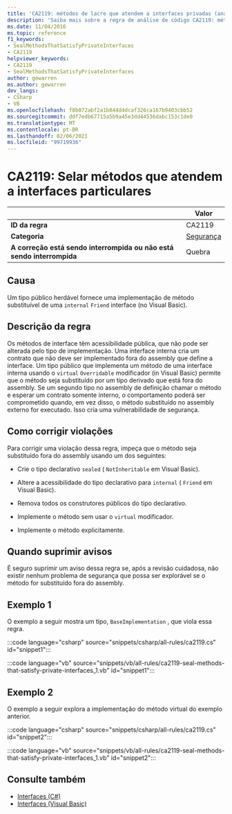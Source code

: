 ```yaml
---
title: 'CA2119: métodos de lacre que atendem a interfaces privadas (análise de código)'
description: 'Saiba mais sobre a regra de análise de código CA2119: métodos de lacre que atendem a interfaces privadas'
ms.date: 11/04/2016
ms.topic: reference
f1_keywords:
- SealMethodsThatSatisfyPrivateInterfaces
- CA2119
helpviewer_keywords:
- CA2119
- SealMethodsThatSatisfyPrivateInterfaces
author: gewarren
ms.author: gewarren
dev_langs:
- CSharp
- VB
ms.openlocfilehash: f8b072abf2a1b844d4dcaf326ca167b9403cbb52
ms.sourcegitcommit: ddf7edb67715a5b9a45e3dd44536dabc153c1de0
ms.translationtype: MT
ms.contentlocale: pt-BR
ms.lasthandoff: 02/06/2021
ms.locfileid: "99719936"
---
```

# <a name="ca2119-seal-methods-that-satisfy-private-interfaces"></a>CA2119: Selar métodos que atendem a interfaces particulares

| | Valor |
|-|-|
| **ID da regra** |CA2119|
| **Categoria** |[Segurança](security-warnings.md)|
| **A correção está sendo interrompida ou não está sendo interrompida** |Quebra|

## <a name="cause"></a>Causa

Um tipo público herdável fornece uma implementação de método substituível de uma `internal` `Friend` interface (no Visual Basic).

## <a name="rule-description"></a>Descrição da regra

Os métodos de interface têm acessibilidade pública, que não pode ser alterada pelo tipo de implementação. Uma interface interna cria um contrato que não deve ser implementado fora do assembly que define a interface. Um tipo público que implementa um método de uma interface interna usando o `virtual` `Overridable` modificador (in Visual Basic) permite que o método seja substituído por um tipo derivado que está fora do assembly. Se um segundo tipo no assembly de definição chamar o método e esperar um contrato somente interno, o comportamento poderá ser comprometido quando, em vez disso, o método substituído no assembly externo for executado. Isso cria uma vulnerabilidade de segurança.

## <a name="how-to-fix-violations"></a>Como corrigir violações

Para corrigir uma violação dessa regra, impeça que o método seja substituído fora do assembly usando um dos seguintes:

- Crie o tipo declarativo `sealed` ( `NotInheritable` em Visual Basic).

- Altere a acessibilidade do tipo declarativo para `internal` ( `Friend` em Visual Basic).

- Remova todos os construtores públicos do tipo declarativo.

- Implemente o método sem usar o `virtual` modificador.

- Implemente o método explicitamente.

## <a name="when-to-suppress-warnings"></a>Quando suprimir avisos

É seguro suprimir um aviso dessa regra se, após a revisão cuidadosa, não existir nenhum problema de segurança que possa ser explorável se o método for substituído fora do assembly.

## <a name="example-1"></a>Exemplo 1

O exemplo a seguir mostra um tipo, `BaseImplementation` , que viola essa regra.

:::code language="csharp" source="snippets/csharp/all-rules/ca2119.cs" id="snippet1":::

:::code language="vb" source="snippets/vb/all-rules/ca2119-seal-methods-that-satisfy-private-interfaces_1.vb" id="snippet1":::

## <a name="example-2"></a>Exemplo 2

O exemplo a seguir explora a implementação do método virtual do exemplo anterior.

:::code language="csharp" source="snippets/csharp/all-rules/ca2119.cs" id="snippet2":::

:::code language="vb" source="snippets/vb/all-rules/ca2119-seal-methods-that-satisfy-private-interfaces_1.vb" id="snippet2":::

## <a name="see-also"></a>Consulte também

- [Interfaces (C#)](../../../csharp/programming-guide/interfaces/index.md)
- [Interfaces (Visual Basic)](../../../visual-basic/programming-guide/language-features/interfaces/index.md)
